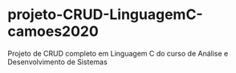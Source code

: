 # projeto-CRUD-LinguagemC-camoes2020
Projeto de CRUD completo em Linguagem C do curso de Análise e Desenvolvimento de Sistemas
